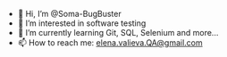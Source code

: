 - 👋 Hi, I’m @Soma-BugBuster
- 👀 I’m interested in software testing
- 🌱 I’m currently learning Git, SQL, Selenium and more...
- 📫 How to reach me: elena.valieva.QA@gmail.com
